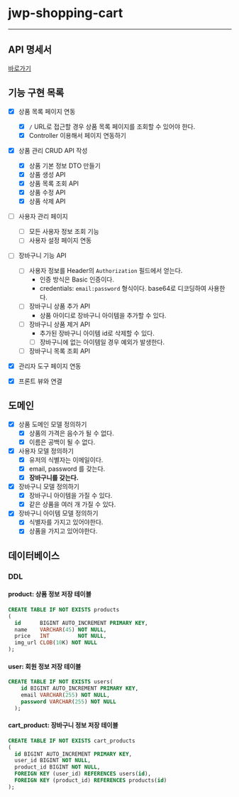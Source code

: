 # jwp-shopping-cart

---

## API 명세서

[바로가기](docs/API.md)

## 기능 구현 목록

- [x] 상품 목록 페이지 연동
    - [x] `/` URL로 접근할 경우 상품 목록 페이지를 조회할 수 있어야 한다.
    - [x] Controller 이용해서 페이지 연동하기
- [x] 상품 관리 CRUD API 작성
    - [x] 상품 기본 정보 DTO 만들기
    - [x] 상품 생성 API
    - [x] 상품 목록 조회 API
    - [x] 상품 수정 API
    - [x] 상품 삭제 API
- [ ] 사용자 관리 페이지
  - [ ] 모든 사용자 정보 조회 기능
  - [ ] 사용자 설정 페이지 연동
- [ ] 장바구니 기능 API
  - [ ] 사용자 정보를 Header의 `Authorization` 필드에서 얻는다.
    - 인증 방식은 Basic 인증이다.
    - credentials: `email:password` 형식이다. base64로 디코딩하여 사용한다.
  - [ ] 장바구니 상품 추가 API
    - 상품 아이디로 장바구니 아이템을 추가할 수 있다.
  - [ ] 장바구니 상품 제거 API
    - 추가된 장바구니 아이템 id로 삭제할 수 있다. 
    - [ ] 장바구니에 없는 아이템일 경우 예외가 발생한다.
  - [ ] 장바구니 목록 조회 API
- [x] 관리자 도구 페이지 연동
- [x] 프론트 뷰와 연결


## 도메인

- [x] 상품 도메인 모델 정의하기
  - [x] 상품의 가격은 음수가 될 수 없다.
  - [x] 이름은 공백이 될 수 없다.
- [x] 사용자 모델 정의하기
  - [x] 유저의 식별자는 이메일이다.
  - [x] email, password 를 갖는다.
  - [x] **장바구니를 갖는다.**
- [x] 장바구니 모델 정의하기
  - [x] 장바구니 아이템을 가질 수 있다.
  - [x] 같은 상품을 여러 개 가질 수 있다.
- [x] 장바구니 아이템 모델 정의하기
  - [x] 식별자를 가지고 있어야한다.
  - [x] 상품을 가지고 있어야한다.

## 데이터베이스

### DDL

#### product: 상품 정보 저장 테이블
```sql
CREATE TABLE IF NOT EXISTS products
(
  id      BIGINT AUTO_INCREMENT PRIMARY KEY,
  name    VARCHAR(45) NOT NULL,
  price   INT         NOT NULL,
  img_url CLOB(10K) NOT NULL
);
```

#### user: 회원 정보 저장 테이블

```sql
CREATE TABLE IF NOT EXISTS users(
    id BIGINT AUTO_INCREMENT PRIMARY KEY,
    email VARCHAR(255) NOT NULL,
    password VARCHAR(255) NOT NULL
  );
```

#### cart_product: 장바구니 정보 저장 테이블
```sql
CREATE TABLE IF NOT EXISTS cart_products
(
  id BIGINT AUTO_INCREMENT PRIMARY KEY,
  user_id BIGINT NOT NULL,
  product_id BIGINT NOT NULL,
  FOREIGN KEY (user_id) REFERENCES users(id),
  FOREIGN KEY (product_id) REFERENCES products(id)
);
```

